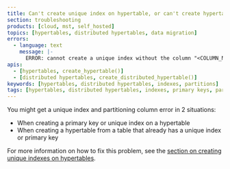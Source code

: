 ```yaml
---
title: Can't create unique index on hypertable, or can't create hypertable with unique index
section: troubleshooting
products: [cloud, mst, self_hosted]
topics: [hypertables, distributed hypertables, data migration]
errors:
  - language: text
    message: |-
      ERROR: cannot create a unique index without the column "<COLUMN_NAME>" (used in partitioning)
apis:
  - [hypertables, create_hypertable()]
  - [distributed hypertables, create_distributed_hypertable()]
keywords: [hypertables, distributed hypertables, indexes, partitions]
tags: [hypertables, distributed hypertables, indexes, primary keys, partitions]
---
```


<!---
* Use this format for writing troubleshooting sections:
 - Cause: What causes the problem?
 - Consequence: What does the user see when they hit this problem?
 - Fix/Workaround: What can the user do to fix or work around the problem? Provide a "Resolving" Procedure if required.
 - Result: When the user applies the fix, what is the result when the same action is applied?
* Copy this comment at the top of every troubleshooting page
-->

You might get a unique index and partitioning column error in 2 situations:

*   When creating a primary key or unique index on a hypertable
*   When creating a hypertable from a table that already has a unique index or
    primary key

For more information on how to fix this problem, see the
[section on creating unique indexes on hypertables][unique-indexes].

[unique-indexes]: /use-timescale/:currentVersion:/hypertables/hypertables-and-unique-indexes/
